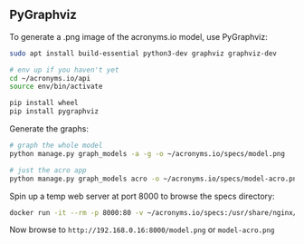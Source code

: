 ## PyGraphviz

To generate a .png image of the acronyms.io model, use PyGraphviz:

```bash
sudo apt install build-essential python3-dev graphviz graphviz-dev

# env up if you haven't yet
cd ~/acronyms.io/api
source env/bin/activate

pip install wheel
pip install pygraphviz
```

Generate the graphs:

```bash
# graph the whole model
python manage.py graph_models -a -g -o ~/acronyms.io/specs/model.png

# just the acro app
python manage.py graph_models acro -o ~/acronyms.io/specs/model-acro.png
```

Spin up a temp web server at port 8000 to browse the specs directory:

```bash
docker run -it --rm -p 8000:80 -v ~/acronyms.io/specs:/usr/share/nginx/html nginx
```

Now browse to `http://192.168.0.16:8000/model.png` or `model-acro.png`

